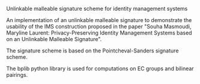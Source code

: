 Unlinkable malleable signature scheme for identity management systems


An implementation of an unlinkable malleable signature to demonstrate the usability of the IMS construction proposed in the paper "Souha Masmoudi, Maryline Laurent: Privacy-Preserving Identity Management Systems based on an Unlinkable Malleable Signature".

The signature scheme is based on the Pointcheval-Sanders signature scheme.

The bplib python library is used for computations on EC groups and bilinear pairings. 

